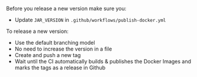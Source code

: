 Before you release a new version make sure you:

* Update `JAR_VERSION` in `.github/workflows/publish-docker.yml`

To release a new version:

* Use the default branching model
* No need to increase the version in a file
* Create and push a new tag
* Wait until the CI automatically builds & publishes the Docker Images and marks the tags as a release in Github
